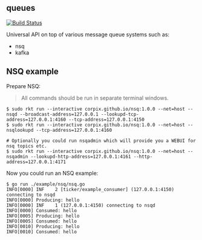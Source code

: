 queues
-------

[![Build Status](https://travis-ci.org/corpix/queues.svg?branch=master)](https://travis-ci.org/corpix/queues)

Universal API on top of various message queue systems such as:

- nsq
- kafka

## NSQ example

Prepare NSQ:

> All commands should be run in separate terminal windows.

``` console
$ sudo rkt run --interactive corpix.github.io/nsq:1.0.0 --net=host -- nsqd --broadcast-address=127.0.0.1 --lookupd-tcp-address=127.0.0.1:4160 --tcp-address=127.0.0.1:4150
$ sudo rkt run --interactive corpix.github.io/nsq:1.0.0 --net=host -- nsqlookupd --tcp-address=127.0.0.1:4160

# Optionally you could run nsqadmin which will provide you a WEBUI for nsq topics etc.
$ sudo rkt run --interactive corpix.github.io/nsq:1.0.0 --net=host -- nsqadmin --lookupd-http-address=127.0.0.1:4161 --http-address=127.0.0.1:4171
```

Now you could run an NSQ example:

``` console
$ go run ./example/nsq/nsq.go
INFO[0000] INF    2 [ticker/example_consumer] (127.0.0.1:4150) connecting to nsqd
INFO[0000] Producing: hello
INFO[0000] INF    1 (127.0.0.1:4150) connecting to nsqd
INFO[0000] Consumed: hello
INFO[0005] Producing: hello
INFO[0005] Consumed: hello
INFO[0010] Producing: hello
INFO[0010] Consumed: hello
```
